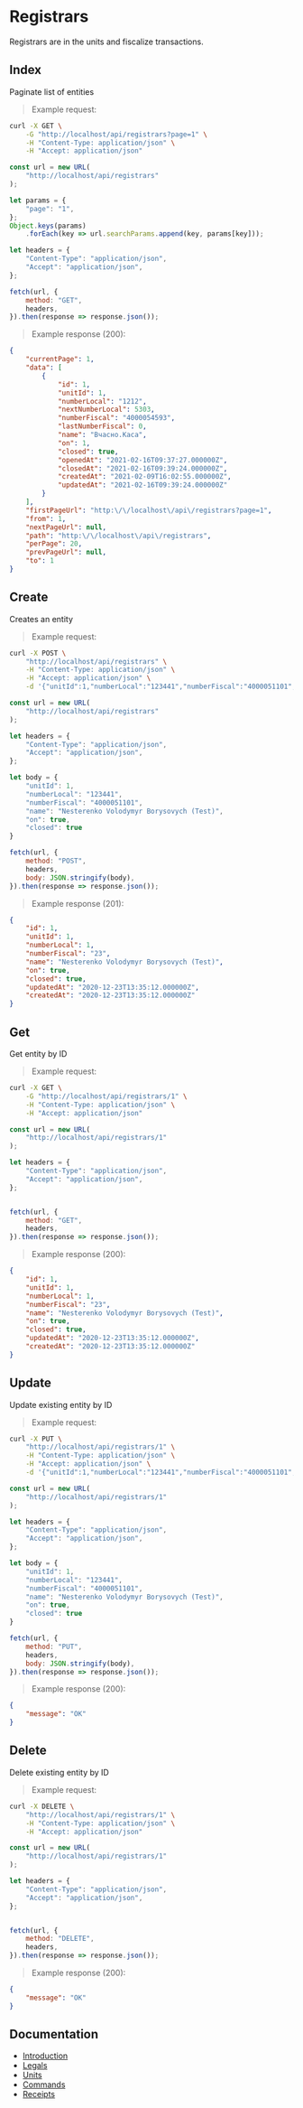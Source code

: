 # Registrars

Registrars are in the units and fiscalize transactions.

## Index

Paginate list of entities

> Example request:

```bash
curl -X GET \
    -G "http://localhost/api/registrars?page=1" \
    -H "Content-Type: application/json" \
    -H "Accept: application/json"
```

```javascript
const url = new URL(
    "http://localhost/api/registrars"
);

let params = {
    "page": "1",
};
Object.keys(params)
    .forEach(key => url.searchParams.append(key, params[key]));

let headers = {
    "Content-Type": "application/json",
    "Accept": "application/json",
};

fetch(url, {
    method: "GET",
    headers,
}).then(response => response.json());
```

> Example response (200):

```json
{
    "currentPage": 1,
    "data": [
        {
            "id": 1,
            "unitId": 1,
            "numberLocal": "1212",
            "nextNumberLocal": 5303,
            "numberFiscal": "4000054593",
            "lastNumberFiscal": 0,
            "name": "Вчасно.Каса",
            "on": 1,
            "closed": true,
            "openedAt": "2021-02-16T09:37:27.000000Z",
            "closedAt": "2021-02-16T09:39:24.000000Z",
            "createdAt": "2021-02-09T16:02:55.000000Z",
            "updatedAt": "2021-02-16T09:39:24.000000Z"
        }
    ],
    "firstPageUrl": "http:\/\/localhost\/api\/registrars?page=1",
    "from": 1,
    "nextPageUrl": null,
    "path": "http:\/\/localhost\/api\/registrars",
    "perPage": 20,
    "prevPageUrl": null,
    "to": 1
}
```

## Create

Creates an entity

> Example request:

```bash
curl -X POST \
    "http://localhost/api/registrars" \
    -H "Content-Type: application/json" \
    -H "Accept: application/json" \
    -d '{"unitId":1,"numberLocal":"123441","numberFiscal":"4000051101","name":"Nesterenko Volodymyr Borysovych (Test)","on":true,"closed":true}'
```

```javascript
const url = new URL(
    "http://localhost/api/registrars"
);

let headers = {
    "Content-Type": "application/json",
    "Accept": "application/json",
};

let body = {
    "unitId": 1,
    "numberLocal": "123441",
    "numberFiscal": "4000051101",
    "name": "Nesterenko Volodymyr Borysovych (Test)",
    "on": true,
    "closed": true
}

fetch(url, {
    method: "POST",
    headers,
    body: JSON.stringify(body),
}).then(response => response.json());
```

> Example response (201):

```json
{
    "id": 1,
    "unitId": 1,
    "numberLocal": 1,
    "numberFiscal": "23",
    "name": "Nesterenko Volodymyr Borysovych (Test)",
    "on": true,
    "closed": true,
    "updatedAt": "2020-12-23T13:35:12.000000Z",
    "createdAt": "2020-12-23T13:35:12.000000Z"
}
```

## Get

Get entity by ID

> Example request:

```bash
curl -X GET \
    -G "http://localhost/api/registrars/1" \
    -H "Content-Type: application/json" \
    -H "Accept: application/json"
```

```javascript
const url = new URL(
    "http://localhost/api/registrars/1"
);

let headers = {
    "Content-Type": "application/json",
    "Accept": "application/json",
};


fetch(url, {
    method: "GET",
    headers,
}).then(response => response.json());
```

> Example response (200):

```json
{
    "id": 1,
    "unitId": 1,
    "numberLocal": 1,
    "numberFiscal": "23",
    "name": "Nesterenko Volodymyr Borysovych (Test)",
    "on": true,
    "closed": true,
    "updatedAt": "2020-12-23T13:35:12.000000Z",
    "createdAt": "2020-12-23T13:35:12.000000Z"
}
```

## Update

Update existing entity by ID

> Example request:

```bash
curl -X PUT \
    "http://localhost/api/registrars/1" \
    -H "Content-Type: application/json" \
    -H "Accept: application/json" \
    -d '{"unitId":1,"numberLocal":"123441","numberFiscal":"4000051101","name":"Nesterenko Volodymyr Borysovych (Test)","on":true,"closed":true}'
```

```javascript
const url = new URL(
    "http://localhost/api/registrars/1"
);

let headers = {
    "Content-Type": "application/json",
    "Accept": "application/json",
};

let body = {
    "unitId": 1,
    "numberLocal": "123441",
    "numberFiscal": "4000051101",
    "name": "Nesterenko Volodymyr Borysovych (Test)",
    "on": true,
    "closed": true
}

fetch(url, {
    method: "PUT",
    headers,
    body: JSON.stringify(body),
}).then(response => response.json());
```

> Example response (200):

```json
{
    "message": "OK"
}
```

## Delete

Delete existing entity by ID

> Example request:

```bash
curl -X DELETE \
    "http://localhost/api/registrars/1" \
    -H "Content-Type: application/json" \
    -H "Accept: application/json"
```

```javascript
const url = new URL(
    "http://localhost/api/registrars/1"
);

let headers = {
    "Content-Type": "application/json",
    "Accept": "application/json",
};


fetch(url, {
    method: "DELETE",
    headers,
}).then(response => response.json());
```

> Example response (200):

```json
{
    "message": "OK"
}
```

## Documentation

* [Introduction](../index.md)
* [Legals](legals.md)
* [Units](units.md)
* [Commands](commands.md)
* [Receipts](receipts.md)
